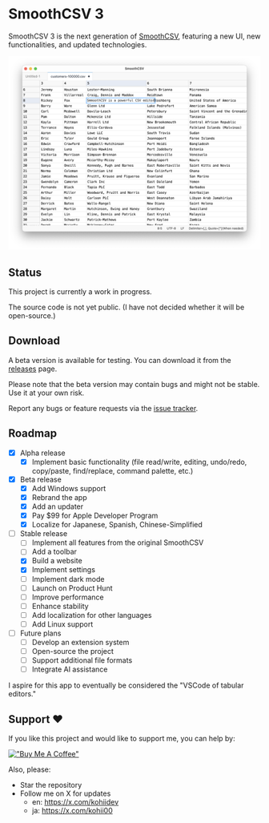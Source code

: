 # SmoothCSV 3

SmoothCSV 3 is the next generation of [SmoothCSV](https://github.com/kohii/smoothcsv), featuring a new UI, new functionalities, and updated technologies.

![](./screenshots/top.png)

## Status

This project is currently a work in progress.

The source code is not yet public.
(I have not decided whether it will be open-source.)

## Download

A beta version is available for testing.
You can download it from the [releases](https://github.com/kohii/smoothcsv3/releases) page.

Please note that the beta version may contain bugs and might not be stable. Use it at your own risk.

Report any bugs or feature requests via the [issue tracker](https://github.com/kohii/smoothcsv3/issues).

## Roadmap

- [x] Alpha release
  - [x] Implement basic functionality (file read/write, editing, undo/redo, copy/paste, find/replace, command palette, etc.)
- [x] Beta release
  - [x] Add Windows support
  - [x] Rebrand the app
  - [x] Add an updater
  - [x] Pay $99 for Apple Developer Program
  - [x] Localize for Japanese, Spanish, Chinese-Simplified
- [ ] Stable release
  - [ ] Implement all features from the original SmoothCSV
  - [ ] Add a toolbar
  - [x] Build a website
  - [x] Implement settings
  - [ ] Implement dark mode
  - [ ] Launch on Product Hunt
  - [ ] Improve performance
  - [ ] Enhance stability
  - [ ] Add localization for other languages
  - [ ] Add Linux support
- [ ] Future plans
  - [ ] Develop an extension system
  - [ ] Open-source the project
  - [ ] Support additional file formats
  - [ ] Integrate AI assistance

I aspire for this app to eventually be considered the "VSCode of tabular editors."

## Support ❤️

If you like this project and would like to support me, you can help by:

[!["Buy Me A Coffee"](https://www.buymeacoffee.com/assets/img/custom_images/orange_img.png)](https://www.buymeacoffee.com/kohii)

Also, please:

- Star the repository
- Follow me on X for updates
  - en: https://x.com/kohiidev
  - ja: https://x.com/kohii00
